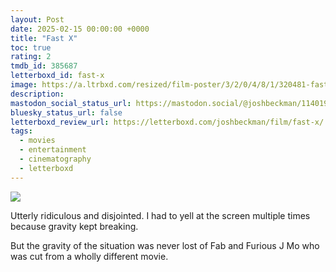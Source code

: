 ```yaml
---
layout: Post
date: 2025-02-15 00:00:00 +0000
title: "Fast X"
toc: true
rating: 2
tmdb_id: 385687
letterboxd_id: fast-x
image: https://a.ltrbxd.com/resized/film-poster/3/2/0/4/8/1/320481-fast-x-0-600-0-900-crop.jpg?v=58239dde0a
description: 
mastodon_social_status_url: https://mastodon.social/@joshbeckman/114019018113764875
bluesky_status_url: false
letterboxd_review_url: https://letterboxd.com/joshbeckman/film/fast-x/
tags:
  - movies
  - entertainment
  - cinematography
  - letterboxd
---
```


 <p><img src="https://a.ltrbxd.com/resized/film-poster/3/2/0/4/8/1/320481-fast-x-0-600-0-900-crop.jpg?v=58239dde0a"/></p> <p>Utterly ridiculous and disjointed. I had to yell at the screen multiple times because gravity kept breaking. </p><p>But the gravity of the situation was never lost of Fab and Furious J Mo who was cut from a wholly different movie.</p> 
